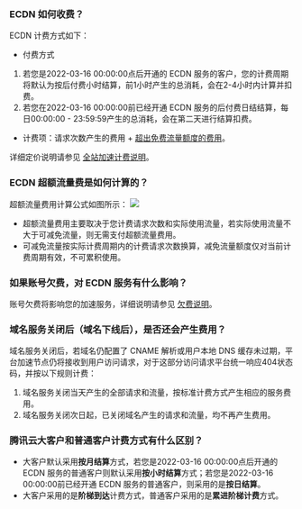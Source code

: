 ### ECDN 如何收费？
ECDN 计费方式如下：
- 付费方式
 1. 若您是2022-03-16 00:00:00点后开通的 ECDN 服务的客户，您的计费周期将默认为按后付费小时结算，前1小时产生的总消耗，会在2-4小时内计算并扣费。
 2. 若您在2022-03-16 00:00:00前已经开通 ECDN 服务的后付费日结结算，每日00:00:00 - 23:59:59产生的总消耗，会在第二天进行结算扣费。
- 计费项：请求次数产生的费用 + [超出免费流量额度的费用](#fluxcost)。

详细定价说明请参见 [全站加速计费说明](https://intl.cloud.tencent.com/document/product/570/37505)。


### ECDN 超额流量费是如何计算的？[](id:fluxcost)
超额流量费用计算公式如图所示：
![](https://main.qcloudimg.com/raw/55ffc8048fb8059de4984a65d4061518.png)

- 超额流量费用主要取决于您计费请求次数和实际使用流量，若实际使用流量不大于可减免流量，则无需支付超额流量费用。
- 可减免流量按实际计费周期内的计费请求次数换算，减免流量额度仅对当前计费周期有效，不可累积使用。

### 如果账号欠费，对 ECDN 服务有什么影响？
账号欠费将影响您的加速服务，详细说明请参见 [欠费说明](https://intl.cloud.tencent.com/document/product/570/15567)。

### 域名服务关闭后（域名下线后），是否还会产生费用？
域名服务关闭后，若域名仍配置了 CNAME 解析或用户本地 DNS 缓存未过期，平台加速节点仍将接收到用户访问请求，对于这部分访问请求平台统一响应404状态码，并按以下规则计费：
1. 域名服务关闭当天产生的全部请求和流量，按标准计费方式产生相应的服务费用。
2. 域名服务关闭次日起，已关闭域名产生的请求和流量，均不再产生费用。
       

### 腾讯云大客户和普通客户计费方式有什么区别？
- 大客户默认采用**按月结算**方式，若您是2022-03-16 00:00:00点后开通的 ECDN 服务的普通客户则默认采用**按小时结算**方式；若您是2022-03-16 00:00:00前已经开通 ECDN 服务的普通客户，则采用的是**按日结算**。
- 大客户采用的是**阶梯到达**计费方式，普通客户采用的是**累进阶梯计费**方式。
